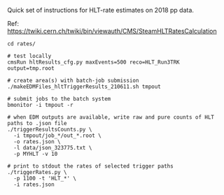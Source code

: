 Quick set of instructions for HLT-rate estimates on 2018 pp data.

Ref: https://twiki.cern.ch/twiki/bin/viewauth/CMS/SteamHLTRatesCalculation

```
cd rates/

# test locally
cmsRun hltResults_cfg.py maxEvents=500 reco=HLT_Run3TRK output=tmp.root

# create area(s) with batch-job submission
./makeEDMFiles_hltTriggerResults_210611.sh tmpout

# submit jobs to the batch system
bmonitor -i tmpout -r

# when EDM outputs are available, write raw and pure counts of HLT paths to .json file
./triggerResultsCounts.py \
  -i tmpout/job_*/out_*.root \
  -o rates.json \
  -l data/json_323775.txt \
  -p MYHLT -v 10

# print to stdout the rates of selected trigger paths
./triggerRates.py \
  -p 1100 -t 'HLT_*' \
  -i rates.json
```
